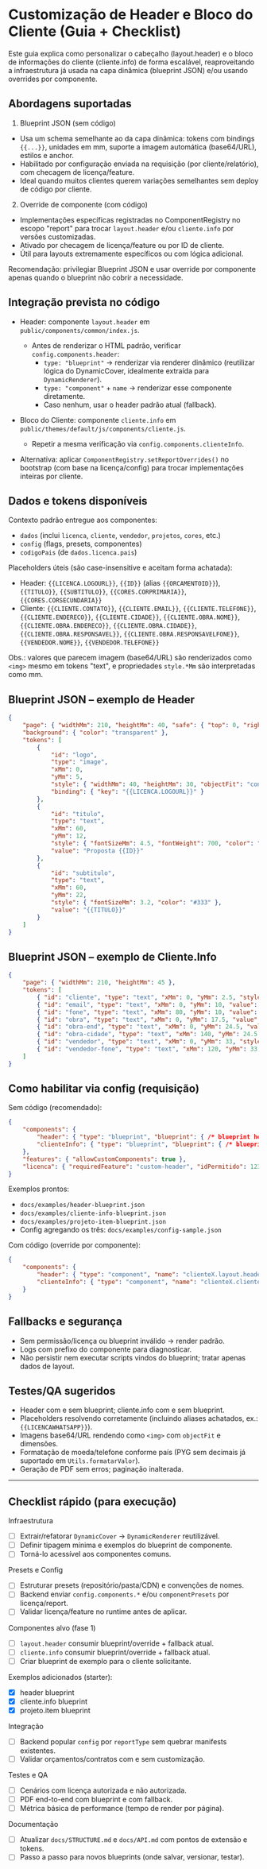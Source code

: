# Customização de Header e Bloco do Cliente (Guia + Checklist)

Este guia explica como personalizar o cabeçalho (layout.header) e o bloco de informações do cliente (cliente.info) de forma escalável, reaproveitando a infraestrutura já usada na capa dinâmica (blueprint JSON) e/ou usando overrides por componente.

## Abordagens suportadas

1) Blueprint JSON (sem código)
- Usa um schema semelhante ao da capa dinâmica: tokens com bindings `{{...}}`, unidades em mm, suporte a imagem automática (base64/URL), estilos e anchor.
- Habilitado por configuração enviada na requisição (por cliente/relatório), com checagem de licença/feature.
- Ideal quando muitos clientes querem variações semelhantes sem deploy de código por cliente.

2) Override de componente (com código)
- Implementações específicas registradas no ComponentRegistry no escopo "report" para trocar `layout.header` e/ou `cliente.info` por versões customizadas.
- Ativado por checagem de licença/feature ou por ID de cliente.
- Útil para layouts extremamente específicos ou com lógica adicional.

Recomendação: privilegiar Blueprint JSON e usar override por componente apenas quando o blueprint não cobrir a necessidade.

## Integração prevista no código

- Header: componente `layout.header` em `public/components/common/index.js`.
	- Antes de renderizar o HTML padrão, verificar `config.components.header`:
		- `type: "blueprint"` → renderizar via renderer dinâmico (reutilizar lógica do DynamicCover, idealmente extraída para `DynamicRenderer`).
		- `type: "component"` + `name` → renderizar esse componente diretamente.
		- Caso nenhum, usar o header padrão atual (fallback).

- Bloco do Cliente: componente `cliente.info` em `public/themes/default/js/components/cliente.js`.
	- Repetir a mesma verificação via `config.components.clienteInfo`.

- Alternativa: aplicar `ComponentRegistry.setReportOverrides()` no bootstrap (com base na licença/config) para trocar implementações inteiras por cliente.

## Dados e tokens disponíveis

Contexto padrão entregue aos componentes:
- `dados` (inclui `licenca`, `cliente`, `vendedor`, `projetos`, `cores`, etc.)
- `config` (flags, presets, componentes)
- `codigoPais` (de `dados.licenca.pais`)

Placeholders úteis (são case-insensitive e aceitam forma achatada):
- Header: `{{LICENCA.LOGOURL}}`, `{{ID}}` (alias `{{ORCAMENTOID}}`), `{{TITULO}}`, `{{SUBTITULO}}`, `{{CORES.CORPRIMARIA}}`, `{{CORES.CORSECUNDARIA}}`
- Cliente: `{{CLIENTE.CONTATO}}`, `{{CLIENTE.EMAIL}}`, `{{CLIENTE.TELEFONE}}`, `{{CLIENTE.ENDERECO}}`, `{{CLIENTE.CIDADE}}`, `{{CLIENTE.OBRA.NOME}}`, `{{CLIENTE.OBRA.ENDERECO}}`, `{{CLIENTE.OBRA.CIDADE}}`, `{{CLIENTE.OBRA.RESPONSAVEL}}`, `{{CLIENTE.OBRA.RESPONSAVELFONE}}`, `{{VENDEDOR.NOME}}`, `{{VENDEDOR.TELEFONE}}`

Obs.: valores que parecem imagem (base64/URL) são renderizados como `<img>` mesmo em tokens "text", e propriedades `style.*Mm` são interpretadas como mm.

## Blueprint JSON – exemplo de Header

```json
{
	"page": { "widthMm": 210, "heightMm": 40, "safe": { "top": 0, "right": 10, "bottom": 0, "left": 10 } },
	"background": { "color": "transparent" },
	"tokens": [
		{
			"id": "logo",
			"type": "image",
			"xMm": 0,
			"yMm": 5,
			"style": { "widthMm": 40, "heightMm": 30, "objectFit": "contain" },
			"binding": { "key": "{{LICENCA.LOGOURL}}" }
		},
		{
			"id": "titulo",
			"type": "text",
			"xMm": 60,
			"yMm": 12,
			"style": { "fontSizeMm": 4.5, "fontWeight": 700, "color": "{{CORES.CORPRIMARIA}}" },
			"value": "Proposta {{ID}}"
		},
		{
			"id": "subtitulo",
			"type": "text",
			"xMm": 60,
			"yMm": 22,
			"style": { "fontSizeMm": 3.2, "color": "#333" },
			"value": "{{TITULO}}"
		}
	]
}
```

## Blueprint JSON – exemplo de Cliente.Info

```json
{
	"page": { "widthMm": 210, "heightMm": 45 },
	"tokens": [
		{ "id": "cliente", "type": "text", "xMm": 0, "yMm": 2.5, "style": { "fontWeight": 700 }, "value": "Cliente: {{CLIENTE.CONTATO}}" },
		{ "id": "email", "type": "text", "xMm": 0, "yMm": 10, "value": "Email: {{CLIENTE.EMAIL}}" },
		{ "id": "fone", "type": "text", "xMm": 80, "yMm": 10, "value": "Telefone: {{CLIENTE.TELEFONE|phone}}" },
		{ "id": "obra", "type": "text", "xMm": 0, "yMm": 17.5, "value": "Obra: {{CLIENTE.OBRA.NOME}}" },
		{ "id": "obra-end", "type": "text", "xMm": 0, "yMm": 24.5, "value": "Endereço Obra: {{CLIENTE.OBRA.ENDERECO}}" },
		{ "id": "obra-cidade", "type": "text", "xMm": 140, "yMm": 24.5, "value": "Cidade: {{CLIENTE.OBRA.CIDADE}}" },
		{ "id": "vendedor", "type": "text", "xMm": 0, "yMm": 33, "style": { "fontWeight": 700, "color": "{{CORES.CORPRIMARIA}}" }, "value": "Vendedor: {{VENDEDOR.NOME}}" },
		{ "id": "vendedor-fone", "type": "text", "xMm": 120, "yMm": 33, "style": { "fontWeight": 700, "color": "{{CORES.CORPRIMARIA}}" }, "value": "Telefone: {{VENDEDOR.TELEFONE|phone}}" }
	]
}
```

## Como habilitar via config (requisição)

Sem código (recomendado):

```json
{
	"components": {
		"header": { "type": "blueprint", "blueprint": { /* blueprint header */ } },
		"clienteInfo": { "type": "blueprint", "blueprint": { /* blueprint cliente */ } }
	},
	"features": { "allowCustomComponents": true },
	"licenca": { "requiredFeature": "custom-header", "idPermitido": 12345 }
}
```

Exemplos prontos:
- `docs/examples/header-blueprint.json`
- `docs/examples/cliente-info-blueprint.json`
- `docs/examples/projeto-item-blueprint.json`
- Config agregando os três: `docs/examples/config-sample.json`

Com código (override por componente):

```json
{
	"components": {
		"header": { "type": "component", "name": "clienteX.layout.header" },
		"clienteInfo": { "type": "component", "name": "clienteX.cliente.info" }
	}
}
```

## Fallbacks e segurança

- Sem permissão/licença ou blueprint inválido → render padrão.
- Logs com prefixo do componente para diagnosticar.
- Não persistir nem executar scripts vindos do blueprint; tratar apenas dados de layout.

## Testes/QA sugeridos

- Header com e sem blueprint; cliente.info com e sem blueprint.
- Placeholders resolvendo corretamente (incluindo aliases achatados, ex.: `{{LICENCAWHATSAPP}}`).
- Imagens base64/URL rendendo como `<img>` com `objectFit` e dimensões.
- Formatação de moeda/telefone conforme país (PYG sem decimais já suportado em `Utils.formatarValor`).
- Geração de PDF sem erros; paginação inalterada.

---

## Checklist rápido (para execução)

Infraestrutura
- [ ] Extrair/refatorar `DynamicCover` → `DynamicRenderer` reutilizável.
- [ ] Definir tipagem mínima e exemplos do blueprint de componente.
- [ ] Torná-lo acessível aos componentes comuns.

Presets e Config
- [ ] Estruturar presets (repositório/pasta/CDN) e convenções de nomes.
- [ ] Backend enviar `config.components.*` e/ou `componentPresets` por licença/report.
- [ ] Validar licença/feature no runtime antes de aplicar.

Componentes alvo (fase 1)
- [ ] `layout.header` consumir blueprint/override + fallback atual.
- [ ] `cliente.info` consumir blueprint/override + fallback atual.
- [ ] Criar blueprint de exemplo para o cliente solicitante.

Exemplos adicionados (starter):
- [x] header blueprint
- [x] cliente.info blueprint
- [x] projeto.item blueprint

Integração
- [ ] Backend popular `config` por `reportType` sem quebrar manifests existentes.
- [ ] Validar orçamentos/contratos com e sem customização.

Testes e QA
- [ ] Cenários com licença autorizada e não autorizada.
- [ ] PDF end-to-end com blueprint e com fallback.
- [ ] Métrica básica de performance (tempo de render por página).

Documentação
- [ ] Atualizar `docs/STRUCTURE.md` e `docs/API.md` com pontos de extensão e tokens.
- [ ] Passo a passo para novos blueprints (onde salvar, versionar, testar).
